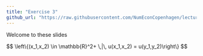 ```yaml
---
title: "Exercise 3"
github_url: "https://raw.githubusercontent.com/NumEconCopenhagen/lectures-2019/master/03/Optimize_Print_and_Plot.ipynb"
---
```

Welcome to these slides

<div>
$$ \left\{(x_1,x_2) \in \mathbb{R}^2+ \,|\, u(x_1,x_2) = u(y_1,y_2)\right\} $$ 
</div>